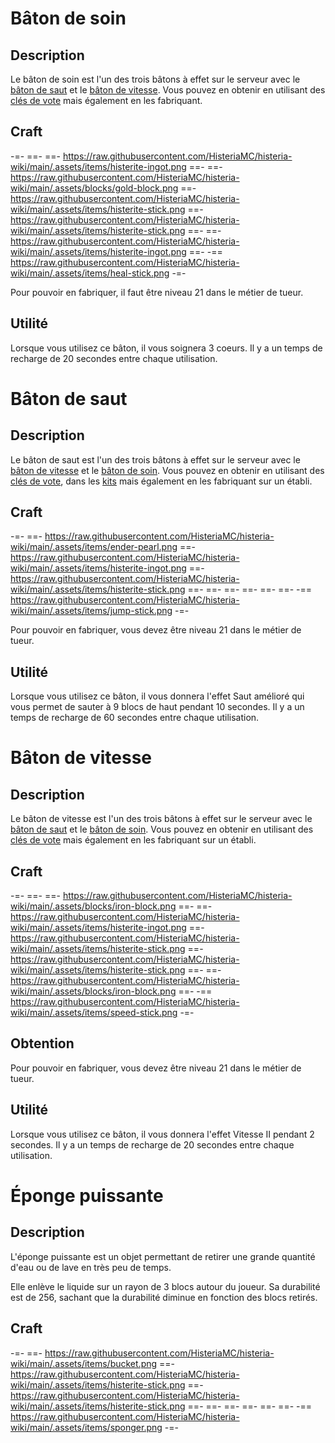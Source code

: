 # Bâton de soin

## Description
Le bâton de soin est l'un des trois bâtons à effet sur le serveur avec le [bâton de saut](https://histeria.fr/wiki/batons/jump-stick) et le [bâton de vitesse](https://histeria.fr/wiki/batons/speed-stick). Vous pouvez en obtenir en utilisant des [clés de vote](https://histeria.fr/wiki/clés/vote-key) mais également en les fabriquant.

## Craft
-=-
 ==- 
 ==- https://raw.githubusercontent.com/HisteriaMC/histeria-wiki/main/.assets/items/histerite-ingot.png
 ==- 
 ==- https://raw.githubusercontent.com/HisteriaMC/histeria-wiki/main/.assets/blocks/gold-block.png
 ==- https://raw.githubusercontent.com/HisteriaMC/histeria-wiki/main/.assets/items/histerite-stick.png
 ==- https://raw.githubusercontent.com/HisteriaMC/histeria-wiki/main/.assets/items/histerite-stick.png
 ==- 
 ==- https://raw.githubusercontent.com/HisteriaMC/histeria-wiki/main/.assets/items/histerite-ingot.png
 ==- 
 -== https://raw.githubusercontent.com/HisteriaMC/histeria-wiki/main/.assets/items/heal-stick.png
-=-

Pour pouvoir en fabriquer, il faut être niveau 21 dans le métier de tueur.

## Utilité
Lorsque vous utilisez ce bâton, il vous soignera 3 coeurs. Il y a un temps de recharge de 20 secondes entre chaque utilisation.


# Bâton de saut

## Description
Le bâton de saut est l'un des trois bâtons à effet sur le serveur avec le [bâton de vitesse](https://histeria.fr/wiki/batons/speed-stick) et le [bâton de soin](https://histeria.fr/wiki/batons/heal-stick). Vous pouvez en obtenir en utilisant des [clés de vote](https://histeria.fr/wiki/clés/vote-key), dans les [kits](https://histeria.fr/wiki/récompenses/kits) mais également en les fabriquant sur un établi.

## Craft
-=-
 ==- https://raw.githubusercontent.com/HisteriaMC/histeria-wiki/main/.assets/items/ender-pearl.png
 ==- https://raw.githubusercontent.com/HisteriaMC/histeria-wiki/main/.assets/items/histerite-ingot.png
 ==- https://raw.githubusercontent.com/HisteriaMC/histeria-wiki/main/.assets/items/histerite-stick.png
 ==- 
 ==- 
 ==- 
 ==- 
 ==- 
 ==- 
 -== https://raw.githubusercontent.com/HisteriaMC/histeria-wiki/main/.assets/items/jump-stick.png
-=-

Pour pouvoir en fabriquer, vous devez être niveau 21 dans le métier de tueur.

## Utilité
Lorsque vous utilisez ce bâton, il vous donnera l'effet Saut amélioré qui vous permet de sauter à 9 blocs de haut pendant 10 secondes. Il y a un temps de recharge de 60 secondes entre chaque utilisation.


# Bâton de vitesse

## Description 
Le bâton de vitesse est l'un des trois bâtons à effet sur le serveur avec le [bâton de saut](https://histeria.fr/wiki/batons/jump-stick) et le [bâton de soin](https://histeria.fr/wiki/batons/heal-stick). Vous pouvez en obtenir en utilisant des [clés de vote](https://histeria.fr/wiki/clés/vote-key) mais également en les fabriquant sur un établi.

## Craft 

-=-
 ==- 
 ==- https://raw.githubusercontent.com/HisteriaMC/histeria-wiki/main/.assets/blocks/iron-block.png
 ==- 
 ==- https://raw.githubusercontent.com/HisteriaMC/histeria-wiki/main/.assets/items/histerite-ingot.png
 ==- https://raw.githubusercontent.com/HisteriaMC/histeria-wiki/main/.assets/items/histerite-stick.png
 ==- https://raw.githubusercontent.com/HisteriaMC/histeria-wiki/main/.assets/items/histerite-stick.png
 ==- 
 ==- https://raw.githubusercontent.com/HisteriaMC/histeria-wiki/main/.assets/blocks/iron-block.png
 ==- 
 -== https://raw.githubusercontent.com/HisteriaMC/histeria-wiki/main/.assets/items/speed-stick.png
-=-

## Obtention
Pour pouvoir en fabriquer, vous devez être niveau 21 dans le métier de tueur.

## Utilité 
Lorsque vous utilisez ce bâton, il vous donnera l'effet Vitesse II pendant 2 secondes. Il y a un temps de recharge de 20 secondes entre chaque utilisation.


# Éponge puissante

## Description

L'éponge puissante est un objet permettant de retirer une grande quantité d'eau ou de lave en très peu de temps.

Elle enlève le liquide sur un rayon de 3 blocs autour du joueur. Sa durabilité est de 256, sachant que la durabilité diminue en fonction des blocs retirés.

## Craft

-=-
 ==- https://raw.githubusercontent.com/HisteriaMC/histeria-wiki/main/.assets/items/bucket.png
 ==- https://raw.githubusercontent.com/HisteriaMC/histeria-wiki/main/.assets/items/histerite-stick.png
 ==- https://raw.githubusercontent.com/HisteriaMC/histeria-wiki/main/.assets/items/histerite-stick.png
 ==- 
 ==- 
 ==- 
 ==- 
 ==- 
 ==- 
 -== https://raw.githubusercontent.com/HisteriaMC/histeria-wiki/main/.assets/items/sponger.png
-=-
